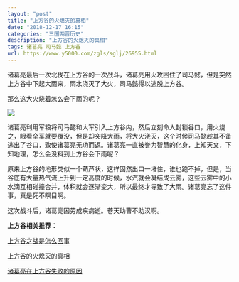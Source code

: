 ```yaml
---
layout: "post"
title: "上方谷的火熄灭的真相"
date: "2018-12-17 16:15"
categories: "三国两晋历史"
description: "上方谷的火熄灭的真相"
tags: 诸葛亮 司马懿 上方谷
url: https://www.y5000.com/zgls/sglj/26955.html
---
```






诸葛亮最后一次北伐在上方谷的一次战斗，诸葛亮用火攻困住了司马懿，但是突然上方谷中下起大雨来，雨水浇灭了大火，司马懿得以逃脱上方谷。

那么这大火烧着怎么会下雨的呢？

![](https://img.y5000.com/uploads/allimg/171226/8-1G226093210b2.jpg)

诸葛亮利用军粮将司马懿和大军引入上方谷内，然后立刻命人封锁谷口，用火烧之，眼看全军就要覆没，但是却突降大雨，将大火浇灭，这个时候司马懿趁其不备逃出了谷口，致使诸葛亮无功而返。诸葛亮一直被誉为智慧的化身，上知天文，下知地理，怎么会没料到上方谷会下雨呢？

原来上方谷的地形类似一个葫芦状，这样固然出口一堵住，谁也跑不掉，但是，当谷底有大量热气流上升到一定高度的时候，水汽就会凝结成云雾，这些云雾中的小水滴互相碰撞合并，体积就会逐渐变大，所以最终才导致了大雨。诸葛亮忘了这件事，真是死不瞑目啊。

这次战斗后，诸葛亮因劳成疾病逝。苍天助曹不助汉啊。

**上方谷相关推荐：**

[ 上方谷之战是怎么回事](https://www.y5000.com/zgls/sglj/26956.html)

[上方谷的火熄灭的真相](https://www.y5000.com/zgls/sglj/26955.html)

[诸葛亮在上方谷失败的原因](https://www.y5000.com/zgls/sglj/3484.html)
